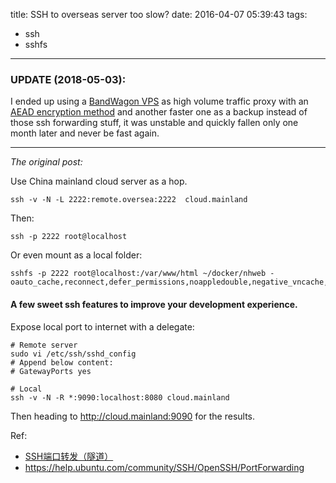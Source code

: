 title: SSH to overseas server too slow?
date: 2016-04-07 05:39:43
tags:
- ssh
- sshfs
---

### UPDATE (2018-05-03):

I ended up using a [BandWagon VPS](https://bwh1.net/cart.php) as high volume traffic proxy with an [AEAD encryption method](https://tools.ietf.org/html/rfc7539) and another faster one as a backup instead of those ssh forwarding stuff, it was unstable and quickly fallen only one month later and never be fast again.

----

_The original post:_

Use China mainland cloud server as a hop.

```
ssh -v -N -L 2222:remote.oversea:2222  cloud.mainland
```

Then:

```
ssh -p 2222 root@localhost
```

Or even mount as a local folder:

```
sshfs -p 2222 root@localhost:/var/www/html ~/docker/nhweb -oauto_cache,reconnect,defer_permissions,noappledouble,negative_vncache,volname=nhweb
```

#### A few sweet ssh features to improve your development experience.

Expose local port to internet with a delegate:

```
# Remote server
sudo vi /etc/ssh/sshd_config
# Append below content: 
# GatewayPorts yes

# Local
ssh -v -N -R *:9090:localhost:8080 cloud.mainland
```

Then heading to http://cloud.mainland:9090 for the results.

Ref:

- [SSH端口转发（隧道）](http://linux-wiki.cn/wiki/SSH%E7%AB%AF%E5%8F%A3%E8%BD%AC%E5%8F%91%EF%BC%88%E9%9A%A7%E9%81%93%EF%BC%89)
- https://help.ubuntu.com/community/SSH/OpenSSH/PortForwarding
